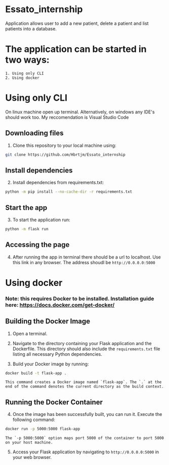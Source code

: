 # Essato_internship
Application allows user to add a new patient,  delete a patient and list patients into a database.

# The application can be started in two ways:

    1. Using only CLI
    2. Using docker

# Using only CLI

On linux machine open up terminal. Alternatively, on windows any IDE's should work too. My reccomendation is Visual Studio Code

## Downloading files
        
1. Clone this repository to your local machine using:

```bash
git clone https://github.com/Hbrtjm/Essato_internship
```
## Install dependencies
        
2. Install dependencies from requirements.txt:

```bash
python -m pip install --no-cache-dir -r requirements.txt
```

## Start the app

3. To start the application run:

```bash
python -m flask run
```

## Accessing the page

4. After running the app in terminal there should be a url to localhost. Use this link in any browser. The address shoudl be `http://0.0.0.0:5000`


# Using docker 

### Note: this requires Docker to be installed. Installation guide here: https://docs.docker.com/get-docker/ 

## Building the Docker Image

1. Open a terminal.

2. Navigate to the directory containing your Flask application and the Dockerfile. This directory should also include the `requirements.txt` file listing all necessary Python dependencies.

3. Build your Docker image by running:

```bash
docker build -t flask-app .
```

    This command creates a Docker image named `flask-app`. The `.` at the end of the command denotes the current directory as the build context.

## Running the Docker Container

4. Once the image has been successfully built, you can run it. Execute the following command:

```bash
docker run -p 5000:5000 flask-app
```

    The `-p 5000:5000` option maps port 5000 of the container to port 5000 on your host machine.

5. Access your Flask application by navigating to `http://0.0.0.0:5000` in your web browser.
